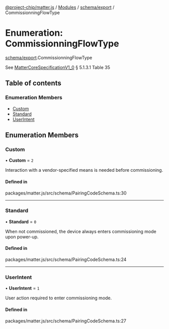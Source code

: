 [@project-chip/matter.js](../README.md) / [Modules](../modules.md) / [schema/export](../modules/schema_export.md) / CommissionningFlowType

# Enumeration: CommissionningFlowType

[schema/export](../modules/schema_export.md).CommissionningFlowType

See [MatterCoreSpecificationV1_0](../interfaces/spec_export.MatterCoreSpecificationV1_0.md) § 5.1.3.1 Table 35

## Table of contents

### Enumeration Members

- [Custom](schema_export.CommissionningFlowType.md#custom)
- [Standard](schema_export.CommissionningFlowType.md#standard)
- [UserIntent](schema_export.CommissionningFlowType.md#userintent)

## Enumeration Members

### Custom

• **Custom** = ``2``

Interaction with a vendor-specified means is needed before commissioning.

#### Defined in

packages/matter.js/src/schema/PairingCodeSchema.ts:30

___

### Standard

• **Standard** = ``0``

When not commissioned, the device always enters commissioning mode upon power-up.

#### Defined in

packages/matter.js/src/schema/PairingCodeSchema.ts:24

___

### UserIntent

• **UserIntent** = ``1``

User action required to enter commissioning mode.

#### Defined in

packages/matter.js/src/schema/PairingCodeSchema.ts:27
